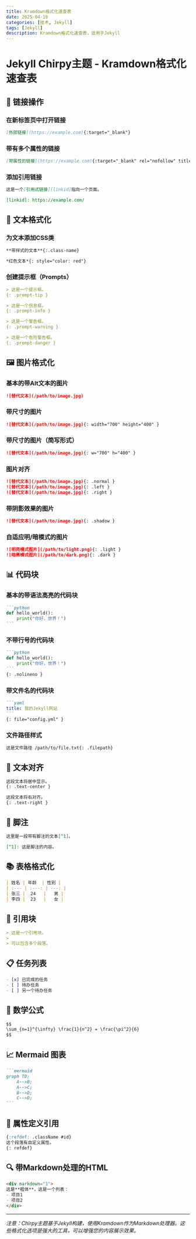 ```yaml
---
title: Kramdown格式化速查表
date: 2025-04-10
categories: [技术, Jekyll]
tags: [Jekyll]
description: Kramdown格式化速查表，适用于Jekyll
---
```

# Jekyll Chirpy主题 - Kramdown格式化速查表

## 🔗 链接操作

### 在新标签页中打开链接
```markdown
[外部链接](https://example.com){:target="_blank"}
```

### 带有多个属性的链接 
```markdown
[带属性的链接](https://example.com){:target="_blank" rel="nofollow" title="链接描述" class="link-class"}
```

### 添加引用链接
```markdown
这是一个[引用式链接][linkid]指向一个页面。

[linkid]: https://example.com/
```

## 📝 文本格式化

### 为文本添加CSS类
```markdown
**带样式的文本**{:.class-name}

*红色文本*{: style="color: red"}
```

### 创建提示框（Prompts）
```markdown
> 这是一个提示框。
{: .prompt-tip }

> 这是一个信息框。
{: .prompt-info }

> 这是一个警告框。
{: .prompt-warning }

> 这是一个危险警告框。
{: .prompt-danger }
```

## 🖼️ 图片格式化

### 基本的带Alt文本的图片
```markdown
![替代文本](/path/to/image.jpg)
```

### 带尺寸的图片
```markdown
![替代文本](/path/to/image.jpg){: width="700" height="400" }
```

### 带尺寸的图片（简写形式）
```markdown
![替代文本](/path/to/image.jpg){: w="700" h="400" }
```

### 图片对齐
```markdown
![替代文本](/path/to/image.jpg){: .normal }
![替代文本](/path/to/image.jpg){: .left }
![替代文本](/path/to/image.jpg){: .right }
```

### 带阴影效果的图片
```markdown
![替代文本](/path/to/image.jpg){: .shadow }
```

### 自适应明/暗模式的图片
```markdown
![明亮模式图片](/path/to/light.png){: .light }
![暗黑模式图片](/path/to/dark.png){: .dark }
```

## 📊 代码块

### 基本的带语法高亮的代码块
````markdown
```python
def hello_world():
    print("你好，世界！")
```
````

### 不带行号的代码块
````markdown
```python
def hello_world():
    print("你好，世界！")
```
{: .nolineno }
````

### 带文件名的代码块
````markdown
```yaml
title: 我的Jekyll网站
```
{: file="config.yml" }
````

### 文件路径样式
```markdown
这是文件路径 /path/to/file.txt{: .filepath}
```

## 📑 文本对齐

```markdown
这段文本将居中显示。
{: .text-center }

这段文本将右对齐。
{: .text-right }
```

## 📝 脚注

```markdown
这里是一段带有脚注的文本[^1]。

[^1]: 这是脚注的内容。
```

## 📚 表格格式化

```markdown
| 姓名 | 年龄  | 性别 |
| :--- | :---: | ---: |
| 张三 |  24   |   男 |
| 李四 |  23   |   女 |
```

## 🔖 引用块

```markdown
> 这是一个引用块。
> 
> 可以包含多个段落。
```

## 📋 任务列表

```markdown
- [x] 已完成的任务
- [ ] 待办任务
- [ ] 另一个待办任务
```

## 🧮 数学公式

```markdown
$$
\sum_{n=1}^{\infty} \frac{1}{n^2} = \frac{\pi^2}{6}
$$
```

## 📈 Mermaid 图表

````markdown
```mermaid
graph TD;
    A-->B;
    A-->C;
    B-->D;
    C-->D;
```
````

## 🔗 属性定义引用

```markdown
{:refdef: .className #id}
这个段落有自定义属性。
{: refdef}
```

## 🔍 带Markdown处理的HTML

```markdown
<div markdown="1">
这是**粗体**，这是一个列表：
- 项目1
- 项目2
</div>
```

---

*注意：Chirpy主题基于Jekyll构建，使用Kramdown作为Markdown处理器。这些格式化选项是强大的工具，可以增强您的内容展示效果。*
